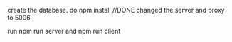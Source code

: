 create the database. 
do npm install //DONE
changed the server and proxy to 5006 

run npm run server and npm run client 

